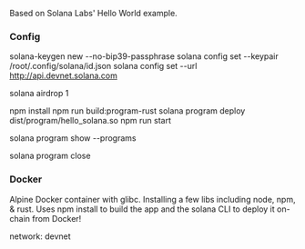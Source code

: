 Based on Solana Labs' Hello World example.

### Config
solana-keygen new --no-bip39-passphrase
solana config set --keypair /root/.config/solana/id.json
solana config set --url http://api.devnet.solana.com

solana airdrop 1

npm install
npm run build:program-rust
solana program deploy dist/program/hello_solana.so
npm run start

solana program show --programs

solana program close <id>

### Docker
Alpine Docker container with glibc. Installing a few libs including node, npm, & rust.
Uses npm install to build the app and the solana CLI to deploy it on-chain from Docker!

network: devnet